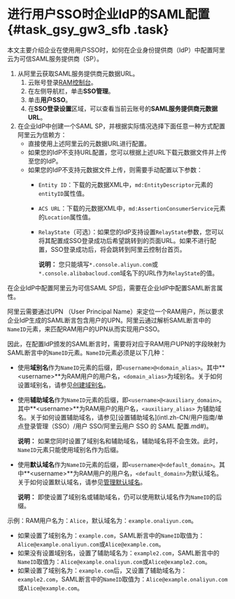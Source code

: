 # 进行用户SSO时企业IdP的SAML配置 {#task_gsy_gw3_sfb .task}

本文主要介绍企业在使用用户SSO时，如何在企业身份提供商（IdP）中配置阿里云为可信SAML服务提供商（SP）。

1.  从阿里云获取SAML服务提供商元数据URL。 
    1.  云账号登录[RAM控制台](https://ram.console.aliyun.com/)。
    2.  在左侧导航栏，单击**SSO管理**。
    3.  单击**用户SSO**。
    4.  在**SSO登录设置**区域，可以查看当前云账号的**SAML服务提供商元数据URL**。
2.  在企业IdP中创建一个SAML SP，并根据实际情况选择下面任意一种方式配置阿里云为信赖方： 
    -   直接使用上述阿里云的元数据URL进行配置。
    -   如果您的IdP不支持URL配置，您可以根据上述URL下载元数据文件并上传至您的IdP。
    -   如果您的IdP不支持元数据文件上传，则需要手动配置以下参数：
        -   `Entity ID`：下载的元数据XML中，`md:EntityDescriptor`元素的`entityID`属性值。
        -   `ACS URL`：下载的元数据XML中，`md:AssertionConsumerService`元素的`Location`属性值。
        -   `RelayState`（可选）：如果您的IdP支持设置`RelayState`参数，您可以将其配置成SSO登录成功后希望跳转到的页面URL。如果不进行配置，SSO登录成功后，将会跳转到阿里云控制台首页。

            **说明：** 您只能填写`*.console.aliyun.com`或`*.console.alibabacloud.com`域名下的URL作为`RelayState`的值。


在企业IdP中配置阿里云为可信SAML SP后，需要在企业IdP中配置SAML断言属性。

阿里云需要通过UPN （User Principal Name）来定位一个RAM用户，所以要求企业IdP生成的SAML断言包含用户的UPN。阿里云通过解析SAML断言中的`NameID`元素，来匹配RAM用户的UPN从而实现用户SSO。

因此，在配置IdP颁发的SAML断言时，需要将对应于RAM用户UPN的字段映射为SAML断言中的`NameID`元素。`NameID`元素必须是以下几种：

-   使用**域别名**作为`NameID`元素的后缀，即`<username>@<domain_alias>`。其中**<username\>**为RAM用户的用户名，`<domain_alias>`为域别名。关于如何设置域别名，请参见[创建域别名](intl.zh-CN/用户指南/安全设置/高级设置/创建域别名.md#)。
-   使用**辅助域名**作为`NameID`元素的后缀，即`<username>@<auxiliary_domain>`。其中**<username\>**为RAM用户的用户名，`<auxiliary_alias>` 为辅助域名。关于如何设置辅助域名，请参见[设置辅助域名](intl.zh-CN/用户指南/单点登录管理（SSO）/用户 SSO/阿里云用户 SSO 的 SAML 配置.md#)。

    **说明：** 如果您同时设置了域别名和辅助域名，辅助域名将不会生效。此时，`NameID`元素只能使用域别名作为后缀。

-   使用**默认域名**作为`NameID`元素的后缀，即`<username>@<default_domain>`。其中**<username\>**为RAM用户的用户名，`<default_domain>`为默认域名。关于如何设置默认域名，请参见[管理默认域名](intl.zh-CN/用户指南/安全设置/高级设置/管理默认域名.md#)。

    **说明：** 即使设置了域别名或辅助域名，仍可以使用默认域名作为`NameID`的后缀。


示例：RAM用户名为：`Alice`，默认域名为：`example.onaliyun.com`。

-   如果设置了域别名为：`example.com`，SAML断言中的`NameID`取值为：`Alice@example.onaliyun.com`或`Alice@example.com`。
-   如果没有设置域别名，设置了辅助域名为：`example2.com`，SAML断言中的`NameID`取值为：`Alice@example.onaliyun.com`或`Alice@example2.com`。
-   如果设置了域别名为：`example.com`后，又设置了辅助域名为：`example2.com`，SAML断言中的`NameID`取值为：`Alice@example.onaliyun.com`或`Alice@example.com`。

